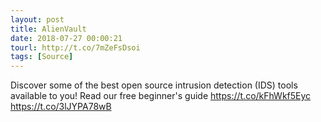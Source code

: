 ```yaml
---
layout: post
title: AlienVault
date: 2018-07-27 00:00:21
tourl: http://t.co/7mZeFsDsoi
tags: [Source]
---
```

Discover some of the best open source intrusion detection (IDS) tools available to you! Read our free beginner's guide https://t.co/kFhWkf5Eyc https://t.co/3lJYPA78wB